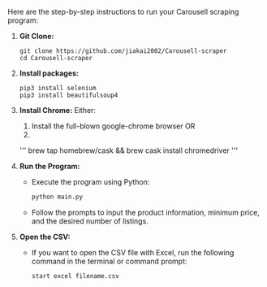 Here are the step-by-step instructions to run your Carousell scraping program:

1. **Git Clone:**
     ```
     git clone https://github.com/jiakai2002/Carousell-scraper
     cd Carousell-scraper
     ```
     
2. **Install packages:**
     ```
     pip3 install selenium
     pip3 install beautifulsoup4
     ```
     
3. **Install Chrome:**
   Either:
   1. Install the full-blown google-chrome browser
     OR
   2.
     '''
     brew tap homebrew/cask && brew cask install chromedriver
     '''
5. **Run the Program:**
   - Execute the program using Python:
     ```bash
     python main.py
     ```
   - Follow the prompts to input the product information, minimum price, and the desired number of listings.

6. **Open the CSV:**
   - If you want to open the CSV file with Excel, run the following command in the terminal or command prompt:
     ```bash
     start excel filename.csv
     ```
